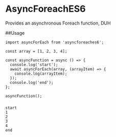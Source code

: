 # AsyncForeachES6
Provides an asynchronous Foreach function, DUH

##Usage
```
import asyncForEach from 'asyncforeaches6';

const array = [1, 2, 3, 4];

const asyncFunction = async () => {
  console.log('start');
  await asyncForEach(array, (arrayItem) => {
    console.log(arrayItem);
  });
  console.log('end');
};

asyncFunction();
```
###
```Output
start
1
2
3
4
end
```
